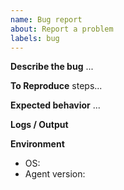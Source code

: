 ```yaml
---
name: Bug report
about: Report a problem
labels: bug
---
```


**Describe the bug**
...

**To Reproduce**
steps...

**Expected behavior**
...

**Logs / Output**
<attach>

**Environment**
- OS:
- Agent version:
